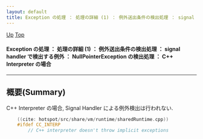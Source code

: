 ```yaml
---
layout: default
title: Exception の処理 ： 処理の詳細 (1) ： 例外送出条件の検出処理 ： signal handler で検出する例外 ： NullPointerException の検出処理 ： C++ Interpreter の場合
---
```

[Up](no3Ny4vS28.html) [Top](../index.html)

#### Exception の処理 ： 処理の詳細 (1) ： 例外送出条件の検出処理 ： signal handler で検出する例外 ： NullPointerException の検出処理 ： C++ Interpreter の場合

--- 
## 概要(Summary)
C++ Interpreter の場合, Signal Handler による例外検出は行われない.


```cpp
    ((cite: hotspot/src/share/vm/runtime/sharedRuntime.cpp))
    #ifdef CC_INTERP
        // C++ interpreter doesn't throw implicit exceptions
```






